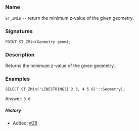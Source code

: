 ### Name
`ST_ZMin` -- return the minimum z-value of the given geometry.

### Signatures

```mysql
POINT ST_ZMin(Geometry geom);
```

### Description

Returns the minimum z-value of the given geometry.

### Examples

```mysql
SELECT ST_ZMin('LINESTRING(1 2 3, 4 5 6)'::Geometry);
```
Answer:    `3.0`

##### History

* Added: [#28](https://github.com/irstv/H2GIS/pull/28)
